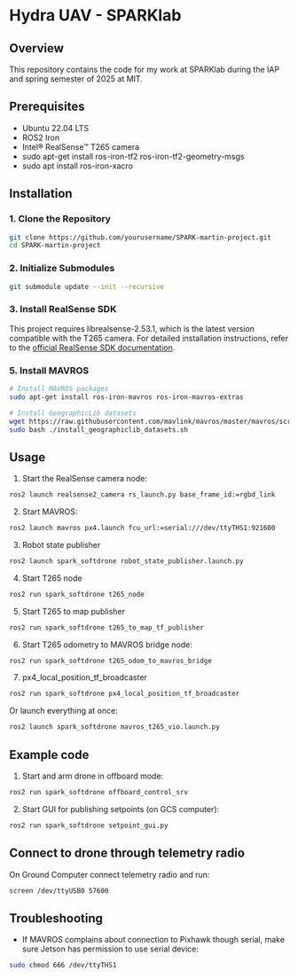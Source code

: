 # Hydra UAV - SPARKlab

## Overview
This repository contains the code for my work at SPARKlab during the IAP and spring semester of 2025 at MIT.

## Prerequisites
- Ubuntu 22.04 LTS
- ROS2 Iron
- Intel® RealSense™ T265 camera
- sudo apt-get install ros-iron-tf2 ros-iron-tf2-geometry-msgs
- sudo apt install ros-iron-xacro

## Installation

### 1. Clone the Repository
```bash
git clone https://github.com/yourusername/SPARK-martin-project.git
cd SPARK-martin-project
```

### 2. Initialize Submodules
```bash
git submodule update --init --recursive
```

### 3. Install RealSense SDK
This project requires librealsense-2.53.1, which is the latest version compatible with the T265 camera.
For detailed installation instructions, refer to the [official RealSense SDK documentation](https://github.com/IntelRealSense/librealsense/blob/master/doc/installation.md).


### 5. Install MAVROS
```bash
# Install MAVROS packages
sudo apt-get install ros-iron-mavros ros-iron-mavros-extras

# Install GeographicLib datasets
wget https://raw.githubusercontent.com/mavlink/mavros/master/mavros/scripts/install_geographiclib_datasets.sh
sudo bash ./install_geographiclib_datasets.sh
```

## Usage
1. Start the RealSense camera node:
```bash
ros2 launch realsense2_camera rs_launch.py base_frame_id:=rgbd_link
```

2. Start MAVROS:
```bash
ros2 launch mavros px4.launch fcu_url:=serial:///dev/ttyTHS1:921600
```
3. Robot state publisher
```bash
ros2 launch spark_softdrone robot_state_publisher.launch.py
```
4. Start T265 node
```bash
ros2 run spark_softdrone t265_node
```
5. Start T265 to map publisher
```bash
ros2 run spark_softdrone t265_to_map_tf_publisher
```
6. Start T265 odometry to MAVROS bridge node:
```bash
ros2 run spark_softdrone t265_odom_to_mavros_bridge
```
7. px4_local_position_tf_broadcaster
```bash
ros2 run spark_softdrone px4_local_position_tf_broadcaster 
```

Or launch everything at once:
```bash
ros2 launch spark_softdrone mavros_t265_vio.launch.py
```

## Example code
1. Start and arm drone in offboard mode:
```bash
ros2 run spark_softdrone offboard_control_srv
```
2. Start GUI for publishing setpoints (on GCS computer):
```bash
ros2 run spark_softdrone setpoint_gui.py
```

## Connect to drone through telemetry radio
On Ground Computer connect telemetry radio and run:
```bash
screen /dev/ttyUSB0 57600
```

## Troubleshooting
- If MAVROS complains about connection to Pixhawk though serial, make sure Jetson has permission to use serial device:
```bash
sudo chmod 666 /dev/ttyTHS1
```
